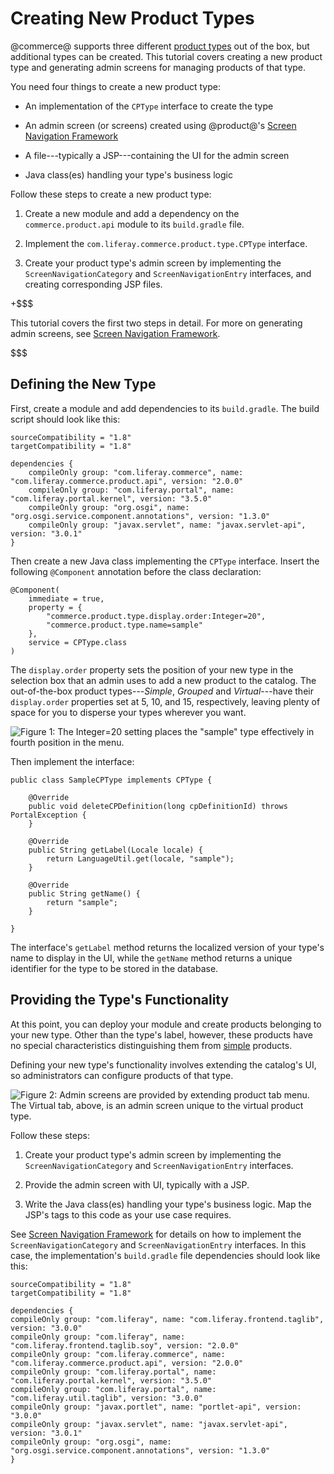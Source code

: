 # Creating New Product Types [](id=creating-new-product-types)

@commerce@ supports three different 
[product types](/web/emporio/documentation/-/knowledge_base/1-0/product-types) 
out of the box, but additional types can be created. This tutorial covers
creating a new product type and generating admin screens for managing products
of that type.

You need four things to create a new product type:

-  An implementation of the `CPType` interface to create the type

-  An admin screen (or screens) created using @product@'s 
[Screen Navigation Framework](/develop/tutorials/-/knowledge_base/7-1/screen-navigation-framework)

-  A file---typically a JSP---containing the UI for the admin screen

-  Java class(es) handling your type's business logic

Follow these steps to create a new product type:

1.  Create a new module and add a dependency on the `commerce.product.api`
    module to its `build.gradle` file.

2.  Implement the `com.liferay.commerce.product.type.CPType` interface.

3.  Create your product type's admin screen by implementing the
    `ScreenNavigationCategory` and `ScreenNavigationEntry` interfaces, and
    creating corresponding JSP files.

+$$$

This tutorial covers the first two steps in detail. For more on generating
admin screens, see 
[Screen Navigation Framework](/develop/tutorials/-/knowledge_base/7-1/screen-navigation-framework).

$$$

## Defining the New Type [](id=defining-the-new-type)

First, create a module and add dependencies to its `build.gradle`. The build
script should look like this:

    sourceCompatibility = "1.8"
    targetCompatibility = "1.8"

    dependencies {
        compileOnly group: "com.liferay.commerce", name: "com.liferay.commerce.product.api", version: "2.0.0"
        compileOnly group: "com.liferay.portal", name: "com.liferay.portal.kernel", version: "3.5.0"
        compileOnly group: "org.osgi", name: "org.osgi.service.component.annotations", version: "1.3.0"
        compileOnly group: "javax.servlet", name: "javax.servlet-api", version: "3.0.1"
    }

Then create a new Java class implementing the `CPType` interface. Insert the
following `@Component` annotation before the class declaration:

    @Component(
        immediate = true,
        property = {
            "commerce.product.type.display.order:Integer=20",
            "commerce.product.type.name=sample"
        },
        service = CPType.class
    )

The `display.order` property sets the position of your new type in the selection
box that an admin uses to add a new product to the catalog. The out-of-the-box
product types---*Simple*, *Grouped* and *Virtual*---have their `display.order`
properties set at 5, 10, and 15, respectively, leaving plenty of space for you
to disperse your types wherever you want.

![Figure 1: The `Integer=20` setting places the "sample" type effectively in
fourth position in the menu.](../../images/commerce-cptype-menu.png)

Then implement the interface: 

    public class SampleCPType implements CPType {

        @Override
        public void deleteCPDefinition(long cpDefinitionId) throws PortalException {
        }

        @Override
        public String getLabel(Locale locale) {
            return LanguageUtil.get(locale, "sample");
        }

        @Override
        public String getName() {
            return "sample";
        }

    }

The interface's `getLabel` method returns the localized version of your type's
name to display in the UI, while the `getName` method returns a unique
identifier for the type to be stored in the database.

## Providing the Type's Functionality [](id=providing-the-types-functionality)

At this point, you can deploy your module and create products belonging to your
new type. Other than the type's label, however, these products have no
special characteristics distinguishing them from
[simple](/web/emporio/documentation/-/knowledge_base/1-0/product-types)
products. 

Defining your new type's functionality involves extending the catalog's UI, so
administrators can configure products of that type.

![Figure 2: Admin screens are provided by extending product tab menu. The *Virtual* tab, above, is an admin screen unique to the virtual product type.](../../images/cptype-menu.png)

Follow these steps:

1.  Create your product type's admin screen by implementing the
    `ScreenNavigationCategory` and `ScreenNavigationEntry` interfaces.

2.  Provide the admin screen with UI, typically with a JSP.

3.  Write the Java class(es) handling your type's business logic. Map the JSP's
    tags to this code as your use case requires.

See 
[Screen Navigation Framework](/develop/tutorials/-/knowledge_base/7-1/screen-navigation-framework)
for details on how to implement the `ScreenNavigationCategory` and
`ScreenNavigationEntry` interfaces. In this case, the implementation's
`build.gradle` file dependencies should look like this:

    sourceCompatibility = "1.8"
    targetCompatibility = "1.8"

    dependencies {
    compileOnly group: "com.liferay", name: "com.liferay.frontend.taglib", version: "3.0.0"
    compileOnly group: "com.liferay", name: "com.liferay.frontend.taglib.soy", version: "2.0.0"
    compileOnly group: "com.liferay.commerce", name: "com.liferay.commerce.product.api", version: "2.0.0"
    compileOnly group: "com.liferay.portal", name: "com.liferay.portal.kernel", version: "3.5.0"
    compileOnly group: "com.liferay.portal", name: "com.liferay.util.taglib", version: "3.0.0"
    compileOnly group: "javax.portlet", name: "portlet-api", version: "3.0.0"
    compileOnly group: "javax.servlet", name: "javax.servlet-api", version: "3.0.1"
    compileOnly group: "org.osgi", name: "org.osgi.service.component.annotations", version: "1.3.0"
    }
